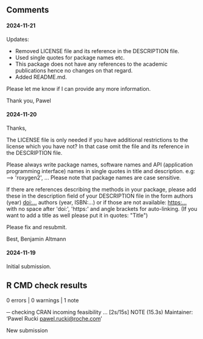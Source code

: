 ## Comments

#### 2024-11-21

Updates:
- Removed LICENSE file and its reference in the DESCRIPTION file.
- Used single quotes for package names etc.
- This package does not have any references to the academic publications hence no changes on that regard.
- Added README.md.

Please let me know if I can provide any more information.

Thank you,
Pawel

#### 2024-11-20

Thanks,

The LICENSE file is only needed if you have additional restrictions to
the license which you have not? In that case omit the file and its
reference in the DESCRIPTION file.

Please always write package names, software names and API (application
programming interface) names in single quotes in title and description.
e.g: --> 'roxygen2', ...
Please note that package names are case sensitive.

If there are references describing the methods in your package, please
add these in the description field of your DESCRIPTION file in the form
authors (year) <doi:...>
authors (year, ISBN:...)
or if those are not available: <https:...>
with no space after 'doi:', 'https:' and angle brackets for
auto-linking. (If you want to add a title as well please put it in
quotes: "Title")

Please fix and resubmit.

Best,
Benjamin Altmann

#### 2024-11-19

Initial submission.

## R CMD check results

0 errors | 0 warnings | 1 note

─  checking CRAN incoming feasibility ... [2s/15s] NOTE (15.3s)
   Maintainer: ‘Pawel Rucki <pawel.rucki@roche.com>’

   New submission
